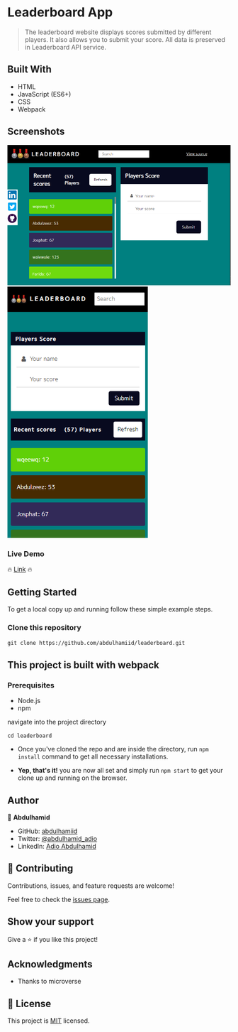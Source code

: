 # Leaderboard App

> The leaderboard website displays scores submitted by different players. It also allows you to submit your score. All data is preserved in Leaderboard API service.


## Built With

- HTML
- JavaScript (ES6+)
- CSS
- Webpack

## Screenshots
![screenshot](./img/home.PNG)
![screenshot](./img/mobile.PNG)

### Live Demo 

🔥 [Link](https://abdulhamiid.github.io/leaderboard) 🔥

## Getting Started

To get a local copy up and running follow these simple example steps.

### Clone this repository

```
git clone https://github.com/abdulhamiid/leaderboard.git
```

## This project is built with webpack 

### Prerequisites


- Node.js
- npm

navigate into the project directory
```terminal
cd leaderboard
```
- Once you've cloned the repo and are inside the directory, run `npm install` 
command to get all necessary installations.

- **Yep, that's it!** you are now all set and simply run `npm start` to get your clone up and running on the browser.


## Author

👤 **Abdulhamid**

- GitHub: [abdulhamiid](https://github.com/abdulhamiid)
- Twitter: [@abdulhamid_adio](https://twitter.com/abdulhamid_adio)
- LinkedIn: [Adio Abdulhamid](https://linkedin.com/in/abdulhamid-adio)

## 🤝 Contributing

Contributions, issues, and feature requests are welcome!

Feel free to check the [issues page](https://github.com/abdulhamiid/leaderboard/issues).

## Show your support

Give a ⭐️ if you like this project!

## Acknowledgments

- Thanks to microverse

## 📝 License

This project is [MIT](./MIT.md) licensed.
